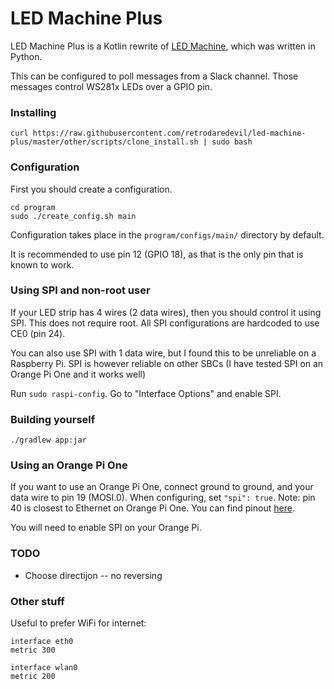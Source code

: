 # LED Machine Plus
LED Machine Plus is a Kotlin rewrite of [LED Machine](https://github.com/retrodaredevil/led-machine),
which was written in Python.

This can be configured to poll messages from a Slack channel. Those messages control WS281x LEDs over a GPIO pin.

### Installing
```shell
curl https://raw.githubusercontent.com/retrodaredevil/led-machine-plus/master/other/scripts/clone_install.sh | sudo bash
```

### Configuration
First you should create a configuration.

```shell
cd program
sudo ./create_config.sh main
```

Configuration takes place in the `program/configs/main/` directory by default.

It is recommended to use pin 12 (GPIO 18), as that is the only pin that is known to work.

### Using SPI and non-root user
If your LED strip has 4 wires (2 data wires), then you should control it using SPI.
This does not require root. All SPI configurations are hardcoded to use CE0 (pin 24).

You can also use SPI with 1 data wire, but I found this to be unreliable on a Raspberry Pi.
SPI is however reliable on other SBCs (I have tested SPI on an Orange Pi One and it works well)

Run `sudo raspi-config`. Go to "Interface Options" and enable SPI.

### Building yourself
```shell
./gradlew app:jar
```

### Using an Orange Pi One
If you want to use an Orange Pi One, connect ground to ground, and your data wire to
pin 19 (MOSI.0). When configuring, set `"spi": true`. Note: pin 40 is closest to Ethernet on Orange Pi One.
You can find pinout [here](https://www.instructables.com/Orange-Pi-One-Python-GPIO-basic/).

You will need to enable SPI on your Orange Pi.

### TODO
* Choose directijon -- no reversing

### Other stuff
Useful to prefer WiFi for internet:
```
interface eth0
metric 300

interface wlan0
metric 200
```
